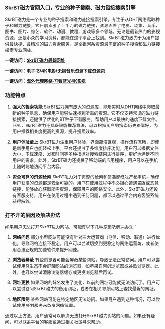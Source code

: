 ### SkrBT磁力官网入口，专业的种子搜索、磁力链接搜索引擎

SkrBT磁力是一个专业的种子搜索和磁力链接搜索引擎，专注于从DHT网络爬取种子和磁力链接。它目前索引了上千万的磁力链接，资源涵盖了电影、剧集、音乐、图书、图片、综艺、软件、动漫、教程、游戏等多个领域。无论是最新热门的影视资源，还是小众的学习资料，都能在这个平台上找到。SkrBT磁力致力于为用户提供最快捷、最精准的磁力搜索服务，是全银河系资源最丰富的种子搜索和磁力链接搜索专业网站。

<p><strong>一键访问：</strong><a href="https://skrbt.sodanav.com/" target="_blank" ><strong>SkrBT磁力最新网址</strong></a></p>
<p><strong>一键访问：</strong><a href="https://wangpanziyuan.pages.dev/" target="_blank"><strong>电子书/4K电影/无损音乐资源下载资源包</strong></a></p>
<p><strong>一键访问：</strong><a href="http://ip.harmonylink.net/share/e82025" target="_blank" ><strong>海外代理网络·可看蓝光4K影视</strong></a></p>

### 功能特点

1. **强大的搜索功能**
   SkrBT磁力拥有庞大的资源库，能够实时从DHT网络中爬取最新的种子信息，确保用户能够快速找到所需的资源。它不仅支持常规的磁力链接搜索，还提供了优化的BT种子下载服务，帮助用户以最快的速度下载文件。此外，SkrBT磁力还具备智能推荐算法，可以根据用户的搜索历史和偏好，为用户推荐相关度更高的资源，提升搜索效率。

2. **用户体验至上**
   SkrBT磁力注重用户体验，界面简洁直观，操作流程流畅，即使是新手用户也能轻松上手。平台还提供了多维度排序功能，用户可以根据文件大小、下载速度、发布时间等多种指标对搜索结果进行排序，更好地满足不同用户的需求。此外，SkrBT磁力还提供了移动端的应用程序，用户可以在手机上随时随地访问平台内容。

3. **安全可靠的资源检索**
   SkrBT磁力对于资源的检索和筛选都经过严格审核，确保用户获取的资源都是安全可靠的。用户在使用过程中不必担心遭遇盗版或恶意链接，能够放心获取所需资源，保障用户的网络安全。此外，SkrBT磁力还设有客服支持，用户在使用过程中遇到任何问题，都可以通过平台内的客服系统获得解答。

### 打不开的原因及解决办法

如果用户无法打开SkrBT磁力网站，可能有以下几种原因及解决办法：

1. **网络问题**
   部分小型网站可能没有针对三大运营商（电信、移动、联通）进行优化，导致网络连接不稳定。用户可以尝试切换到更稳定的网络运营商，或者使用合法正规的加速软件来提升网速。

2. **浏览器屏蔽**
   有些浏览器可能会屏蔽某些网站，导致无法正常访问。用户可以尝试使用原生态不会屏蔽网站的浏览器，如苹果自带的浏览器或谷歌浏览器。此外，也可以尝试清除浏览器缓存或更换浏览器后再试。

3. **网址更换**
   如果网站的域名发生了变化，以前的网址可能就无法访问了。用户可以尝试访问SkrBT磁力的备用网址，或者在相关导航网站上查找最新的网址。

4. **地区限制**
   某些网站可能在特定地区无法访问。如果用户遇到这种情况，可以尝试使用VPN服务来改变网络位置。

通过以上方法，用户通常可以解决无法打开SkrBT磁力网站的问题。如果还有疑问，可以联系平台的客服或通过相关社区寻求帮助。
